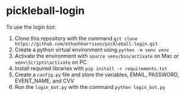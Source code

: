 # pickleball-login
To use the login bot:
1. Clone this repository with the command ```git clone https://github.com/ethanhharrison/pickleball-login.git``` 
2. Create a python virtual environment using ```python -m venv venv```
3. Activate the environment with ```source venv/bin/activate``` on Mac or ```venv\Scripts\activate``` on PC
4. Install required libraries with ```pip install -r requirements.txt```
5. Create a ```config.py``` file and store the variables, EMAIL, PASSWORD, EVENT_NAME, and CVV
6. Run the ```login_bot.py``` with the command ```python login_bot.py``` 
